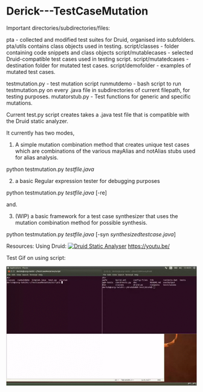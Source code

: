 # Derick---TestCaseMutation

Important directories/subdirectories/files:

pta - collected and modified test suites for Druid, organised into subfolders.  pta/utils contains class objects used in testing.
script/classes - folder containing code snippets and class objects
script/mutablecases - selected Druid-compatible test cases used in testing script.
script/mutatedcases - destination folder for mutated test cases.
script/demofolder - examples of mutated test cases.

testmutation.py - test mutation script
runmutdemo - bash script to run testmutation.py on every .java file in subdirectories of current filepath, for testing purposes.
mutatorstub.py - Test functions for generic and specific mutations.


Current test.py script creates takes a .java test file that is compatible with the Druid static analyzer.

It currently has two modes,

1) A simple mutation combination method that creates unique test cases which are combinations of the various mayAlias and notAlias stubs used for alias analysis.

python testmutation.py *testfile.java*

2) a basic Regular expression tester for debugging purposes

python testmutation.py *testfile.java* [-re]

and.

3) (WIP) a basic framework for a test case synthesizer that uses the mutation combination method for possible synthesis.

python testmutation.py *testfile.java* [-syn *synthesizedtestcase.java*]

Resources:
Using Druid:
[![Druid Static Analyser](https://img.youtube.com/vi/TVYNOi4xpkI/0.jpg)](https://www.youtube.com/watch?v=TVYNOi4xpkI)
https://youtu.be/

Test Gif on using script:


![alt text](https://github.com/yuleisui/Derick---TestCaseMutation/blob/master/mutation.gif)
